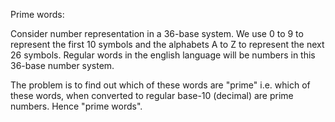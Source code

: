 Prime words:

Consider number representation in a 36-base system. We use 0 to 9 to represent 
the first 10 symbols and the alphabets A to Z to represent the next 26 symbols. 
Regular words in the english language will be numbers in this 36-base number 
system. 

The problem is to find out which of these words are "prime" i.e. which of these 
words, when converted to regular base-10 (decimal) are prime numbers. Hence 
"prime words".

